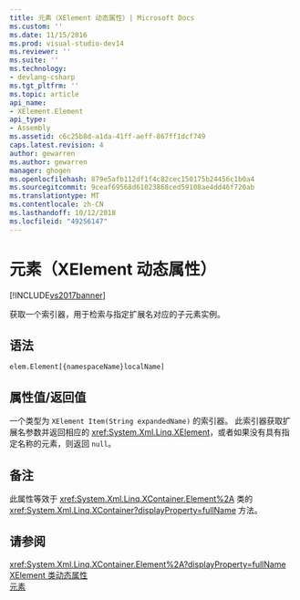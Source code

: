 ```yaml
---
title: 元素（XElement 动态属性）| Microsoft Docs
ms.custom: ''
ms.date: 11/15/2016
ms.prod: visual-studio-dev14
ms.reviewer: ''
ms.suite: ''
ms.technology:
- devlang-csharp
ms.tgt_pltfrm: ''
ms.topic: article
api_name:
- XElement.Element
api_type:
- Assembly
ms.assetid: c6c25b8d-a1da-41ff-aeff-867ff1dcf749
caps.latest.revision: 4
author: gewarren
ms.author: gewarren
manager: ghogen
ms.openlocfilehash: 879e5afb112df1f4c82cec150175b24456c1b0a4
ms.sourcegitcommit: 9ceaf69568d61023868ced59108ae4dd46f720ab
ms.translationtype: MT
ms.contentlocale: zh-CN
ms.lasthandoff: 10/12/2018
ms.locfileid: "49256147"
---
```

# <a name="element-xelement-dynamic-property"></a>元素（XElement 动态属性）
[!INCLUDE[vs2017banner](../includes/vs2017banner.md)]

获取一个索引器，用于检索与指定扩展名对应的子元素实例。  
  
## <a name="syntax"></a>语法  
  
```  
elem.Element[{namespaceName}localName]  
```  
  
## <a name="property-valuereturn-value"></a>属性值/返回值  
 一个类型为 `XElement Item(String expandedName)` 的索引器。 此索引器获取扩展名参数并返回相应的 <xref:System.Xml.Linq.XElement>，或者如果没有具有指定名称的元素，则返回 `null`。  
  
## <a name="remarks"></a>备注  
 此属性等效于 <xref:System.Xml.Linq.XContainer.Element%2A> 类的 <xref:System.Xml.Linq.XContainer?displayProperty=fullName> 方法。  
  
## <a name="see-also"></a>请参阅  
 <xref:System.Xml.Linq.XContainer.Element%2A?displayProperty=fullName>   
 [XElement 类动态属性](../designers/xelement-class-dynamic-properties.md)   
 [元素](../designers/elements-xelement-dynamic-property.md)



